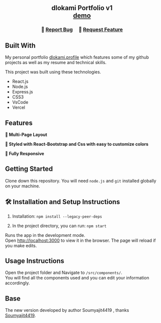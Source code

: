 <h2 align="center">
  dlokami Portfolio v1 <br/>
  <a href="http://117.72.127.86:12345/resume" target="_blank">demo</a>
</h2>


<center>


</center>

<h3 align="center">
    🔹
    <a href="https://github.com/dloakmi/myIntro/issues">Report Bug</a> &nbsp; &nbsp;
    🔹
    <a href="https://github.com/dloakmi/myIntro/issues">Request Feature</a>
</h3>



## Built With

My personal portfolio <a href="http://117.72.127.86:12345" target="_blank">dlokami.profile</a> which features some of my github projects as well as my resume and technical skills.<br/>

This project was built using these technologies.

- React.js
- Node.js
- Express.js
- CSS3
- VsCode
- Vercel

## Features

**📖 Multi-Page Layout**

**🎨 Styled with React-Bootstrap and Css with easy to customize colors**

**📱 Fully Responsive**

## Getting Started

Clone down this repository. You will need `node.js` and `git` installed globally on your machine.

## 🛠 Installation and Setup Instructions

1. Installation: `npm install --legacy-peer-deps`

2. In the project directory, you can run: `npm start`

Runs the app in the development mode.\
Open [http://localhost:3000](http://localhost:3000) to view it in the browser.
The page will reload if you make edits.

## Usage Instructions

Open the project folder and Navigate to `/src/components/`. <br/>
You will find all the components used and you can edit your information accordingly.


## Base

The new version developed by author Soumyajit4419 , thanks [Soumyajit4419](https://github.com/soumyajit4419/Portfolio). 